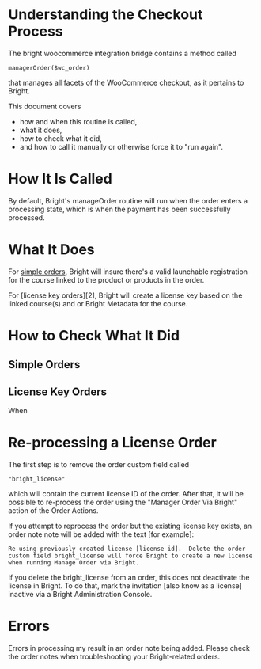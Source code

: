 # Understanding the Checkout Process

The bright woocommerce integration bridge contains a method called

    managerOrder($wc_order)

that manages all facets of the WooCommerce checkout, as it pertains to Bright.

This document covers 

 * how and when this routine is called, 
 * what it does, 
 * how to check what it did,
 * and how to call it manually or otherwise force it to "run again".

# How It Is Called

By default, Bright's manageOrder routine will run when the order enters a processing state, which is when the payment has been successfully processed.

# What It Does

For [simple orders][1], Bright will insure there's a valid launchable registration for the course linked to the product or products in the order.

For [license key orders][2], Bright will create a license key based on the linked course(s) and or Bright Metadata for the course.

# How to Check What It Did

## Simple Orders

## License Key Orders

When 


# Re-processing a License Order

The first step is to remove the order custom field called 

    "bright_license"

which will contain the current license ID of the order.   After that, it will be possible
to re-process the order using the "Manager Order Via Bright" action of the Order Actions.

If you attempt to reprocess the order but the existing license key exists, an order note note will be
added with the text [for example]:

    Re-using previously created license [license id].  Delete the order custom field bright_license will force Bright to create a new license when running Manage Order via Bright.

If you delete the bright_license from an order, this does not deactivate the license in Bright.   To do that, mark the invitation [also know as a license] inactive via 
a Bright Administration Console.


# Errors

Errors in processing my result in an order note being added.  Please check the order notes when troubleshooting your Bright-related orders.


 [1]: http://help.aura-software.com/linking-a-product/
